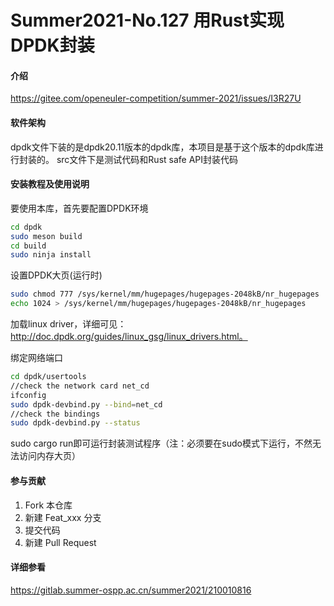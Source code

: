 # Summer2021-No.127 用Rust实现DPDK封装

#### 介绍
https://gitee.com/openeuler-competition/summer-2021/issues/I3R27U

#### 软件架构
dpdk文件下装的是dpdk20.11版本的dpdk库，本项目是基于这个版本的dpdk库进行封装的。
src文件下是测试代码和Rust safe API封装代码


#### 安装教程及使用说明
要使用本库，首先要配置DPDK环境

```bash
cd dpdk
sudo meson build
cd build
sudo ninja install
```
设置DPDK大页(运行时)

```bash
sudo chmod 777 /sys/kernel/mm/hugepages/hugepages-2048kB/nr_hugepages
echo 1024 > /sys/kernel/mm/hugepages/hugepages-2048kB/nr_hugepages
```
加载linux driver，详细可见：http://doc.dpdk.org/guides/linux_gsg/linux_drivers.html。

绑定网络端口

```bash
cd dpdk/usertools
//check the network card net_cd
ifconfig
sudo dpdk-devbind.py --bind=net_cd
//check the bindings
sudo dpdk-devbind.py --status
```

sudo cargo run即可运行封装测试程序（注：必须要在sudo模式下运行，不然无法访问内存大页）

#### 参与贡献

1.  Fork 本仓库
2.  新建 Feat_xxx 分支
3.  提交代码
4.  新建 Pull Request


#### 详细参看
https://gitlab.summer-ospp.ac.cn/summer2021/210010816

